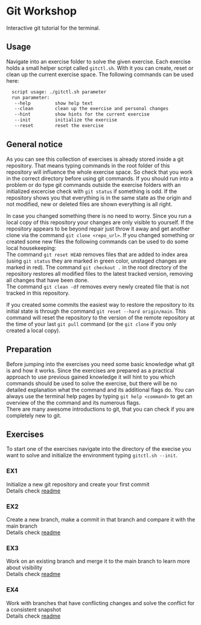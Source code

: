# Git Workshop
Interactive git tutorial for the terminal.

## Usage
Navigate into an exercise folder to solve the given exercise. Each exercise holds a small helper script called `gitctl.sh`.
With it you can create, reset or clean up the current exercise space. The following commands can be used here:
```bash
  script usage: ./gitctl.sh parameter
  run parameter:
   --help         show help text
   --clean        clean up the exercise and personal changes
   --hint         show hints for the current exercise
   --init         initialize the exercise
   --reset        reset the exercise
```

## General notice
As you can see this collection of exercises is already stored inside a git repository. That means typing commands in the root folder of this repository will
influence the whole exercise space. So check that you work in the correct directory before using git commands. If you should run into a problem or do type git 
commands outside the exercise folders with an initialized excercise check with `git status` if something is odd. If the repository shows you that everything is
in the same state as the origin and not modified, new or deleted files are shown everything is all right.

In case you changed something there is no need to worry. Since you run a local copy of this repository your changes are only visible to yourself. If the 
repository appears to be beyond repair just throw it away and get another clone via the command `git clone <repo_url>`. If you changed something or created some
new files the following commands can be used to do some local housekeeping:  
The command `git reset HEAD` removes files that are added to index area (using `git status` they are marked in green color, unstaged changes are marked in red).
The command `git checkout .` in the root directory of the repository restores all modified files to the latest tracked version, removing all changes that have 
been done.  
The command `git clean -df` removes every newly created file that is not tracked in this repository.

If you created some commits the easiest way to restore the repository to its initial state is through the command `git reset --hard origin/main`. This command 
will reset the repository to the version of the remote repository at the time of your last `git pull` command (or the `git clone` if you only created a local 
copy).

## Preparation
Before jumping into the exercises you need some basic knowledge what git is and how it works. Since the exercises are prepared as a practical approach to use 
previous gained knowledge it will hint to you which commands should be used to solve the exercise, but there will be no detailed explanation what the command
and its additional flags do. You can always use the terminal help pages by typing `git help <command>` to get an overview of the the command and its numerous 
flags.  
There are many awesome introductions to git, that you can check if you are completely new to git.

## Exercises
To start one of the exercises navigate into the directory of the execise you want to solve and initialize the environment typing `gitctl.sh --init`.

### EX1
Initialize a new git repository and create your first commit  
Details check [readme](./EX1/README.md)

### EX2
Create a new branch, make a commit in that branch and compare it with the main branch  
Details check [readme](./EX2/README.md)

### EX3
Work on an existing branch and merge it to the main branch to learn more about visibility  
Details check [readme](./EX3/README.md)

### EX4
Work with branches that have conflicting changes and solve the conflict for a consistent snapshot  
Details check [readme](./EX4/README.md)

